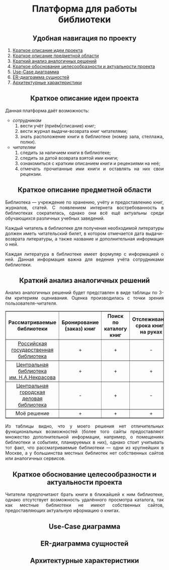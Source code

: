 <h1 align="center">Платформа для работы библиотеки</h1>

<h2 align="center">Удобная навигация по проекту</h2>
<ol type="1" align="justify">
  <li><a href="#Краткое_описание_идеи_проекта">Краткое описание идеи проекта</a></li>
  <li><a href="#Краткое_описание_предметной_области">Краткое описание предметной области</a></li>
  <li><a href="#Краткий_анализ_аналогичных_решений">Краткий анализ аналогичных решений</a></li>
  <li><a href="#Актуальность">Краткое обоснование целесообразности и актуальности проекта</a></li>
  <li><a href="#UseCase_диаграмма">Use-Case диаграмма</a></li>
  <li><a href="#ER_диаграмма">ER-диаграмма сущностей</a></li>
  <li><a href="#Архитектурные_характеристики">Архитектурные характеристики</a></li>
</ol>

<h2 align="center"><a name="Краткое_описание_идеи_проекта">Краткое описание идеи проекта</a></h2>
<p align="justify">Данная платформа даёт возможность:</p>
<ul type="circle" align="justify">
  <li><em>сотрудникам</em>
    <ol type="1">
      <li>вести учёт (приём|списание) книг;</li>
      <li>вести журнал выдачи-возврата книг читателями;</li>
      <li>знать расположение книги в библиотеке (номер зала, стеллажа, полки).</li>
    </ol>
  </li>
  <li><em>читателям</em>
    <ol type="1">
      <li>следить за наличием книги в библиотеке;</li>
      <li>следить за датой возврата взятой ими книги;</li>
      <li>ознакомиться с кратким описанием книги и рецензиями на неё;</li>
      <li>отмечать прочитанные ими книги и оставлять на них свои рецензии.</li>
    </ol>
  </li>
</ul>

<h2 align="center"><a name="Краткое_описание_предметной_области">Краткое описание предметной области</a></h2>
<p align="justify">Библиотека &mdash; учреждение по хранению, учёту и предоставлению книг, журналов, статей. С появлением интернета востребованность в библиотеках сократилась, однако они всё ещё актуальны среди обучающихся различных учебных заведений.</p>

<p align="justify">Каждый читатель в библиотеке для получения необходимой литературы должен иметь читательский билет, в котором отмечается дата выдачи-возврата литературы, а также название и дополнительная информация о ней.</p>

<p align="justify">Каждая литература в библиотеке имеет формуляр с информацией о ней. Данная информация важна для ведения учёта сотрудниками библиотеки.</p>

<h2 align="center"><a name="Краткий_анализ_аналогичных_решений">Краткий анализ аналогичных решений</a></h2>
<p align="justify">Анализ аналогичных решений будет представлен в виде таблицы по 3-ём критериям оценивания. Оценка производилась с точки зрения пользователя-читателя.</p>
<table align="center" border="1">
  <thead align="center">
    <tr>
      <th>Рассматриваемые библиотеки</th>
      <th>Бронирование (заказ) книг</th>
      <th>Поиск по каталогу книг</th>
      <th>Отслеживание срока книги на руках</th>
    </tr>
  </thead>
  <tbody align="center">
    <tr>
      <td><a href="https://www.rsl.ru/">Российская государственная<br>библиотека</a></td>
      <td>+</td>
      <td>+</td>
      <td>-</td>
    </tr>
    <tr>
      <td><a href="https://nekrasovka.ru/">Центральная библиотека<br>им. Н.А.Некрасова</a></td>
      <td>+</td>
      <td>+</td>
      <td>+</td>
    </tr>
    <tr>
      <td><a href="http://www.mgdb.ru">Центральная городская<br>деловая библиотека</a></td>
      <td>-</td>
      <td>+</td>
      <td>-</td>
    </tr>
    <tr>
      <td>Моё решение</td>
      <td>+</td>
      <td>+</td>
      <td>+</td>
    </tr>
  </tbody>
</table>
<p align="justify">Из таблицы видно, что у моего решения нет отличительных функциональных возможностей (более того сайты предоставляют множество дополнительной информации, например, о помещениях библиотеки и событиях, планируемых в них), однако стоит учитывать тот факт, что рассматриваемые библиотеки &mdash; одни из крупнейших в Москве, а у большинства местных библиотек нет собственных сайтов или аналогичных сервисов.</p>

<h2 align="center"><a name="Актуальность">Краткое обоснование целесообразности и актуальности проекта</a></h2>
<p align="justify">Читатели предпочитают брать книги в ближайшей к ним библиотеке, однако отсутствует возможность удалённого просмотра каталога, так как местные библиотеки не имеют собственных сайтов, предоставляющих актуальную иформацию о книгах. </p>

<h2 align="center"><a name="UseCase_диаграмма">Use-Case диаграмма</a></h2>

<h2 align="center"><a name="ER_диаграмма">ER-диаграмма сущностей</a></h2>

<h2 align="center"><a name="Архитектурные_характеристики">Архитектурные характеристики</a></h2>
